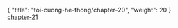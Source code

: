 { "title": "toi-cuong-he-thong/chapter-20", "weight": 20 }
<br/><a class="nextchap" href="/toi-cuong-he-thong/chapter-21">chapter-21</a>
